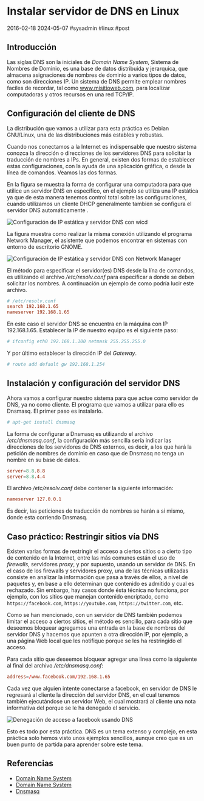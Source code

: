 <!-- vim: set spelllang=es_MX: -->
# Instalar servidor de DNS en Linux
2016-02-18 2024-05-07 #sysadmin #linux #post

## Introducción 

Las siglas DNS son la iniciales de _Domain Name System_, Sistema de Nombres de Dominio, es una base de datos distribuida y jerarquica, que almacena asignaciones de nombres de dominio a varios tipos de datos, como son direcciones IP. Un sistema de DNS permite emplear nombres faciles de recordar, tal como www.misitioweb.com, para localizar computadoras y otros recursos en una red TCP/IP.

## Configuración del cliente de DNS

La distribución que vamos a utilizar para esta práctica es Debian GNU/Linux, una de las distribuciones más estables y robustas.

Cuando nos conectamos a la Internet es indispensable que nuestro sistema conozca la dirección o direcciones de los servidores DNS para solicitar la traducción de nombres a IPs. En general, existen dos formas de establecer estas configuraciones, con la ayuda de una aplicación gráfica, o desde la línea de comandos. Veamos las dos formas.

En la figura  se muestra la forma de configurar una computadora para que utilice un servidor DNS en específico, en el ejemplo se utiliza una IP estática ya que de esta manera tenemos control total sobre las configuraciones, cuando utilizamos un cliente DHCP generalmente tambien se configura el servidor DNS automáticamente .

![Configuración de IP estática y servidor DNS con wicd](/dns-server-gnu-linux/dns_wicd_conf.png)

La figura  muestra como realizar la misma conexión utilizando el programa Network Manager, el asistente que podemos encontrar en sistemas con entorno de escritorio GNOME.

![Configuración de IP estática y servidor DNS con Network Manager](/dns-server-gnu-linux/dns_network_manager_conf.png)

El método para especificar el servidor(es) DNS desde la lína de comandos, es utilizando el archivo _/etc/resolv.conf_ para especificar a donde se deben solicitar los nombres. A continuación un ejemplo de como podría lucir este archivo.


```conf
# /etc/resolv.conf
search 192.168.1.65
nameserver 192.168.1.65

```

En este caso el servidor DNS se encuentra en la máquina con IP 192.168.1.65. Establecer la IP de nuestro equipo es el siguiente paso:


```sh
# ifconfig eth0 192.168.1.100 netmask 255.255.255.0

```

Y por último establecer la dirección IP del _Gateway_.


```sh
# route add default gw 192.168.1.254

```

## Instalación y configuración del servidor DNS

Ahora vamos a configurar nuestro sistema para que actue como servidor de DNS, ya no como cliente. El programa que vamos a utilizar para ello es Dnsmasq. El primer paso es instalarlo.


```sh
# apt-get install dnsmasq

```

La forma de configurar a Dnsmasq es utilizando el archivo _/etc/dnsmasq.conf_, la configuración más sencilla sería indicar las direcciones de los servidores de DNS externos, es decir, a los que hará la petición de nombres de dominio en caso que de Dnsmasq no tenga un nombre en su base de datos. 


```conf
server=8.8.8.8
server=8.8.4.4

```

El archivo _/etc/resolv.conf_ debe contener la siguiente información:


```conf
nameserver 127.0.0.1

```

Es decir, las peticiones de traducción de nombres se harán a si mismo, donde esta corriendo Dnsmasq.

## Caso práctico: Restringir sitios vía DNS

Existen varias formas de restringir el acceso a ciertos sitios o a cierto tipo de contenido en la Internet, entre las más comunes están el uso de _firewalls_, servidores _proxy_, y por supuesto, usando un servidor de DNS. En el caso de los firewalls y servidores proxy,  una de las técnicas utilizadas consiste en analizar la información que pasa a través de ellos, a nivel de paquetes y, en base a ello determinan que contenido es admitido y cual es rechazado. Sin embargo, hay casos donde ésta técnica no funciona, por ejemplo, con los sitios que manejan contenido encriptado, como `https://facebook.com`, `https://youtube.com`, `https://twitter.com`, etc.

Como se han mencionado, con un servidor de DNS también podemos limitar el acceso a ciertos sitios, el método es sencillo, para cada sitio que deseemos bloquear agregamos una entrada en la base de nombres del servidor DNS y hacemos que apunten a otra dirección IP, por ejemplo, a una página Web local que les notifique porque se les ha restringido el acceso.

Para cada sitio que deseemos bloquear agregar una línea como la siguiente al final del archivo _/etc/dnsmasq.conf_:


```conf
address=/www.facebook.com/192.168.1.65

```

Cada vez que alguien intente conectarse a facebook, en servidor de DNS le regresará al cliente la dirección del servidor DNS, en el cual tenemos también ejecutándose un servidor Web, el cual mostrará al cliente una nota informativa del porque se le ha denegado el servicio.

![Denegación de acceso a facebook usando DNS](/dns-server-gnu-linux/dns_deny_facebook.png)

Esto es todo por esta práctica. DNS es un tema extenso y complejo, en esta práctica solo hemos visto unos ejemplos sencillos, aunque creo que es un buen punto de partida para aprender sobre este tema.

## Referencias

- [Domain Name System](https://en.wikipedia.org/wiki/Domain_Name_System)
- [Domain Name System](http://technet.microsoft.com/en-US/network/bb629410.aspx)
- [Dnsmasq](https://wiki.archlinux.org/index.php/Dnsmasq)
